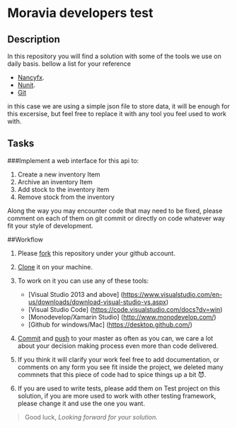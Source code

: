 # Moravia developers test 

## Description
In this repository you will find a solution with some of the tools we use on daily basis.
bellow a list for your reference

* [Nancyfx](https://github.com/nancyFx/Nancy).
* [Nunit](http://www.nunit.org/).
* [Git](https://git-scm.com/)

in this case we are using a simple json file to store data, it will be enough for this excersise, but feel free to replace it with any tool you feel used to work with.

## Tasks

###Implement a web interface for this api to:

1. Create a new inventory Item
2. Archive an inventory Item
3. Add stock to the inventory item
4. Remove stock from the inventory

Along the way you may encounter code that may need to be fixed, please comment on each of them on git commit or directly on code whatever way fit your style of development.

##Workflow

1. Please [fork](https://help.github.com/articles/fork-a-repo/) this repository under your github account.
2. [Clone](https://git-scm.com/docs/git-clone) it on your machine.
3. To work on it you can use any of these tools:

	* [Visual Studio 2013 and above] (https://www.visualstudio.com/en-us/downloads/download-visual-studio-vs.aspx)
	* [Visual Studio Code] (https://code.visualstudio.com/docs?dv=win)
	* [Monodevelop/Xamarin Studio] (http://www.monodevelop.com/)
	* [Github for windows/Mac] (https://desktop.github.com/)
	
4. [Commit](https://git-scm.com/docs/git-commit) and [push](https://git-scm.com/docs/git-push) to your master as often as you can, we care a lot about your decision making process even more than code delivered.
5. If you think it will clarify your work feel free to add documentation, or comments on any form you see fit inside the project, we deleted many commnets that this piece of code had to spice things up a bit :smiling_imp:.
6. If you are used to write tests, please add them on Test project on this solution, if you are more used to work with other testing framework, please change it and use the one you want.



>Good luck, *Looking forward for your solution.*
